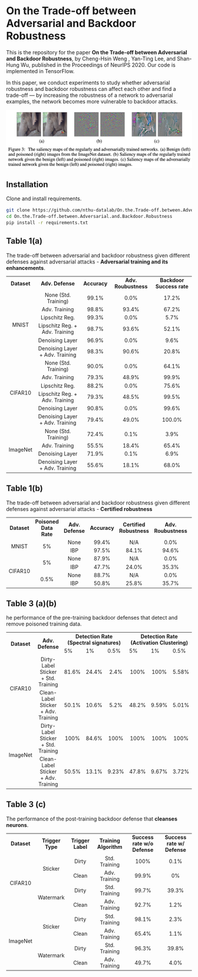 # On the Trade-off between Adversarial and Backdoor Robustness
This is the repository for the paper __On the Trade-off between Adversarial and Backdoor Robustness__, by Cheng-Hsin Weng
, Yan-Ting Lee, and Shan-Hung Wu, published in the Proceedings of NeurIPS 2020. Our code is implemented in TensorFlow.

In this paper, we conduct experiments to study whether adversarial robustness and backdoor robustness can affect each other and find a trade-off — by increasing the robustness of a network to adversarial examples, the network becomes more vulnerable to backdoor attacks. 

![Cover](cover.png)

## Installation
Clone and install requirements.
```bash
git clone https://github.com/nthu-datalab/On.the.Trade-off.between.Adversarial.and.Backdoor.Robustness
cd On.the.Trade-off.between.Adversarial.and.Backdoor.Robustness
pip install -r requirements.txt
```

## Table 1(a) ##
The trade-off between adversarial and backdoor robustness given different defenses against adversarial attacks - **Adversarial training and its enhancements**.

<table>
<tr align="center" style="font-weight:bold">
<td> Dataset </td>
<td> Adv. Defense </td>
<td> Accuracy </td>
<td> Adv. Roubustness </td>
<td> Backdoor Success rate </td>
</tr>
<tr align="center">
<td rowspan = "6"> MNIST </td>
<td> None (Std. Training) </td>
<td> 99.1% </td>
<td> 0.0% </td>
<td> 17.2% </td>
</tr>
<tr align="center">
<td> Adv. Training </td>
<td> 98.8% </td>
<td> 93.4% </td>
<td> 67.2% </td>
</tr align="center">
<tr align="center">
<td> Lipschitz Reg. </td>
<td> 99.3% </td>
<td> 0.0% </td>
<td> 5.7% </td>
</tr>
<tr align="center">
<td> Lipschitz Reg. + Adv. Training </td>
<td> 98.7% </td>
<td> 93.6% </td>
<td> 52.1% </td>
</tr>
<tr align="center">
<td> Denoising Layer </td>
<td> 96.9% </td>
<td> 0.0% </td>
<td> 9.6% </td>
</tr>
<tr align="center">
<td> Denoising Layer + Adv. Training </td>
<td> 98.3% </td>
<td> 90.6% </td>
<td> 20.8% </td>
</tr>
<tr align="center">
<td rowspan = "6"> CIFAR10 </td>
<td> None (Std. Training) </td>
<td> 90.0% </td>
<td> 0.0% </td>
<td> 64.1% </td>
</tr>
<tr align="center">
<td> Adv. Training </td>
<td> 79.3% </td>
<td> 48.9% </td>
<td> 99.9% </td>
</tr>
<tr align="center">
<td> Lipschitz Reg. </td>
<td> 88.2% </td>
<td> 0.0% </td>
<td> 75.6% </td>
</tr>
<tr align="center">
<td> Lipschitz Reg. + Adv. Training </td>
<td> 79.3% </td>
<td> 48.5% </td>
<td> 99.5% </td>
</tr>
<tr align="center">
<td> Denoising Layer </td>
<td> 90.8% </td>
<td> 0.0% </td>
<td> 99.6% </td>
</tr>
<tr align="center">
<td> Denoising Layer + Adv. Training </td>
<td> 79.4% </td>
<td> 49.0% </td>
<td> 100.0% </td>
</tr>
<tr align="center">
<td rowspan = "4"> ImageNet </td>
<td> None (Std. Training) </td>
<td> 72.4% </td>
<td> 0.1% </td>
<td> 3.9% </td>
</tr>
<tr align="center">
<td> Adv. Training </td>
<td> 55.5% </td>
<td> 18.4% </td>
<td> 65.4% </td>
</tr>
<tr align="center">
<td> Denoising Layer </td>
<td> 71.9% </td>
<td> 0.1% </td>
<td> 6.9% </td>
</tr>
<tr align="center">
<td> Denoising Layer + Adv. Training </td>
<td> 55.6% </td>
<td> 18.1% </td>
<td> 68.0% </td>
</tr>
</table>

## Table 1(b) ##
The trade-off between adversarial and backdoor robustness given different defenses against adversarial attacks - **Certified robustness**

<table>
<tr align="center" style="font-weight:bold">
<td> Dataset </td>
<td> Poisoned Data Rate </td>
<td> Adv. Defense </td>
<td> Accuracy </td>
<td> Certified Robustness </td>
<td> Adv. Roubustness </td>
<td> Backdoor Success rate </td>
</tr>
<tr align="center">
<td rowspan = "2"> MNIST </td>
<td rowspan = "2"> 5% </td>
<td> None </td>
<td> 99.4% </td>
<td> N/A </td>
<td> 0.0% </td>
<td> 36.3% </td>
</tr>
<tr align="center">
<td> IBP </td>
<td> 97.5% </td>
<td> 84.1% </td>
<td> 94.6% </td>
<td> 92.4% </td>
</tr>
<tr align="center">
<td rowspan = "4"> CIFAR10 </td>
<td rowspan = "2"> 5% </td>
<td> None </td>
<td> 87.9% </td>
<td> N/A </td>
<td> 0.0% </td>
<td> 99.9% </td>
</tr>
<tr align="center">
<td> IBP </td>
<td> 47.7% </td>
<td> 24.0% </td>
<td> 35.3% </td>
<td> 100.0% </td>
</tr>
<tr align="center">
<td rowspan = "2"> 0.5% </td>
<td> None </td>
<td> 88.7% </td>
<td> N/A </td>
<td> 0.0% </td>
<td> 81.8% </td>
</tr>
<tr align="center">
<td> IBP </td>
<td> 50.8% </td>
<td> 25.8% </td>
<td> 35.7% </td>
<td> 100.0% </td>
</tr>
</table>

## Table 3 (a)(b) ##
he performance of the pre-training backdoor defenses that detect and remove poisoned training data.

<table>
<tr align="center" style="font-weight:bold">
<td rowspan="2"> Dataset </td>
<td rowspan="2"> Adv. Defense </td>
<td colspan="3"> Detection Rate (Spectral signatures) </td>
<td colspan="3"> Detection Rate (Activation Clustering) </td>
</tr>
<tr>
<td> 5% </td>
<td> 1% </td>
<td> 0.5% </td>
<td> 5% </td>
<td> 1% </td>
<td> 0.5% </td>
</tr>
<tr align="center">
<td rowspan = "2"> CIFAR10 </td>
<td> Dirty-Label Sticker + Std. Training </td>
<td> 81.6% </td>
<td> 24.4% </td>
<td> 2.4% </td>
<td> 100% </td>
<td> 100% </td>
<td> 5.58% </td>
</tr>
<tr align="center">
<td> Clean-Label Sticker + Adv. Training </td>
<td> 50.1% </td>
<td> 10.6% </td>
<td> 5.2% </td>
<td> 48.2% </td>
<td> 9.59% </td>
<td> 5.01% </td>
</tr>
<tr align="center">
<td rowspan = "2"> ImageNet </td>
<td> Dirty-Label Sticker + Std. Training </td>
<td> 100% </td>
<td> 84.6% </td>
<td> 100% </td>
<td> 100% </td>
<td> 100% </td>
<td> 100% </td>
</tr>
<tr align="center">
<td> Clean-Label Sticker + Adv. Training </td>
<td> 50.5% </td>
<td> 13.1% </td>
<td> 9.23% </td>
<td> 47.8% </td>
<td> 9.67% </td>
<td> 3.72% </td>
</tr>
</table>

## Table 3 \(c\) ##
The performance of the post-training backdoor defense that **cleanses neurons**.

<table>
<tr align="center" style="font-weight:bold">
<td> Dataset </td>
<td> Trigger Type </td>
<td> Trigger Label </td>
<td> Training Algorithm </td>
<td> Success rate w/o Defense </td>
<td> Success rate w/ Defense </td>
</tr>
<tr align="center">
<td rowspan = "4"> CIFAR10 </td>
<td rowspan = "2"> Sticker </td>
<td> Dirty </td>
<td> Std. Training </td>
<td> 100% </td>
<td> 0.1% </td>
</tr>
<tr align="center">
<td> Clean </td>
<td> Adv. Training </td>
<td> 99.9% </td>
<td> 0% </td>
</tr>
<tr align="center">
<td rowspan = "2"> Watermark </td>
<td> Dirty </td>
<td> Std. Training </td>
<td> 99.7% </td>
<td> 39.3% </td>
</tr>
<tr align="center">
<td> Clean </td>
<td> Adv. Training </td>
<td> 92.7% </td>
<td> 1.2% </td>
</tr>
<tr align="center">
<td rowspan = "4"> ImageNet </td>
<td rowspan = "2"> Sticker </td>
<td> Dirty </td>
<td> Std. Training </td>
<td> 98.1% </td>
<td> 2.3% </td>
</tr>
<tr align="center">
<td> Clean </td>
<td> Adv. Training </td>
<td> 65.4% </td>
<td> 1.1% </td>
</tr>
<tr align="center">
<td rowspan = "2"> Watermark </td>
<td> Dirty </td>
<td> Std. Training </td>
<td> 96.3% </td>
<td> 39.8% </td>
</tr>
<tr align="center">
<td> Clean </td>
<td> Adv. Training </td>
<td> 49.7% </td>
<td> 4.0% </td>
</tr>
</table>

